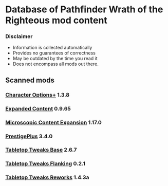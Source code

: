 # Database of Pathfinder Wrath of the Righteous mod content

### Disclaimer

- Information is collected automatically
- Provides no guarantees of correctness
- May be outdated by the time you read it
- Does not encompass all mods out there.


## Scanned mods

### [Character Options+](./CharacterOptionsPlus/README.md) 1.3.8

### [Expanded Content](./ExpandedContent/README.md) 0.9.65

### [Microscopic Content Expansion](./MicroscopicContentExpansion/README.md) 1.17.0

### [PrestigePlus](./PrestigePlus/README.md) 3.4.0

### [Tabletop Tweaks Base](./TabletopTweaks-Base/README.md) 2.6.7

### [Tabletop Tweaks Flanking](./TabletopTweaks-Flanking/README.md) 0.2.1

### [Tabletop Tweaks Reworks](./TabletopTweaks-Reworks/README.md) 1.4.3a

